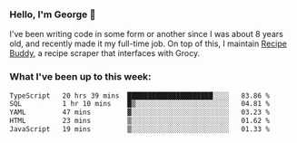### Hello, I'm George 👋

I've been writing code in some form or another since I was about 8 years old, and recently made it my full-time job. On top of this, I maintain [Recipe Buddy](https://github.com/georgegebbett/recipe-buddy), a recipe scraper that interfaces with Grocy.  

<!--
**georgegebbett/georgegebbett** is a ✨ _special_ ✨ repository because its `README.md` (this file) appears on your GitHub profile.

Here are some ideas to get you started:

- 🔭 I’m currently working on ...
- 🌱 I’m currently learning ...
- 👯 I’m looking to collaborate on ...
- 🤔 I’m looking for help with ...
- 💬 Ask me about ...
- 📫 How to reach me: ...
- 😄 Pronouns: ...
- ⚡ Fun fact: ...
-->

### What I've been up to this week:
<!--START_SECTION:waka-->

```txt
TypeScript   20 hrs 39 mins  █████████████████████░░░░   83.86 %
SQL          1 hr 10 mins    █▒░░░░░░░░░░░░░░░░░░░░░░░   04.81 %
YAML         47 mins         ▓░░░░░░░░░░░░░░░░░░░░░░░░   03.23 %
HTML         23 mins         ▒░░░░░░░░░░░░░░░░░░░░░░░░   01.62 %
JavaScript   19 mins         ▒░░░░░░░░░░░░░░░░░░░░░░░░   01.33 %
```

<!--END_SECTION:waka-->

